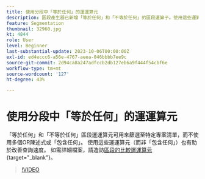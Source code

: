 ```yaml
---
title: 使用分段中「等於任何」的運運算元
description: 區段產生器已新增「等於任何」和「不等於任何」的區段運算子。使用這些運算子篩選至特定項目清單，而不使用多個 OR 陳述式或包含任何。使用這些運算子 (而不使用包含任何) 也有助於改善查詢速度。
feature: Segmentation
thumbnail: 32960.jpg
kt: 4844
role: User
level: Beginner
last-substantial-update: 2023-10-06T00:00:00Z
exl-id: ed4eccc6-a56e-4767-aeea-046bbbb7ee9c
source-git-commit: 2d94ca8a247adfccb2db127eb6a9f444f54cbf6e
workflow-type: tm+mt
source-wordcount: '127'
ht-degree: 43%

---
```


# 使用分段中「等於任何」的運運算元

「等於任何」和「不等於任何」區段運運算元可用來篩選至特定專案清單，而不使用多個OR陳述式或「包含任何」。 使用這些運運算元（而非「包含任何」）也有助於改善查詢速度。 如需詳細檔案，請造訪[區段的比較運運算元](https://experienceleague.adobe.com/docs/analytics/components/segmentation/segment-reference/seg-operators.html?lang=zh-Hant){target="_blank"}。

>[!VIDEO](https://video.tv.adobe.com/v/32960/?quality=12&learn=on)
